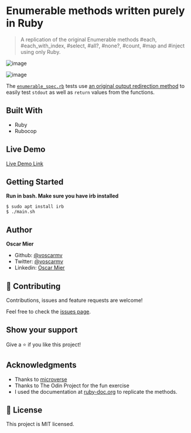 # Enumerable methods written purely in Ruby

> A replication of the original Enumerable methods #each, #each_with_index, #select, #all?, #none?, #count, #map and #inject using only Ruby.

![image](https://user-images.githubusercontent.com/2739245/90689036-026c0880-e235-11ea-9ab8-fb3adba9042f.png)

![image](https://user-images.githubusercontent.com/2739245/90690259-013bdb00-e237-11ea-8052-5aeb13405688.png)

The [`enumerable_spec.rb`](https://github.com/voscarmv/enumerable_methods/blob/master/spec/enumerable_spec.rb) tests use [an original output redirection method](https://github.com/voscarmv/enumerable_methods/blob/master/spec/enumerable_spec.rb#L4) to easily test `stdout` as well as `return` values from the functions.

## Built With

- Ruby
- Rubocop

## Live Demo

[Live Demo Link](https://repl.it/@OscarMier/enumerablemethods)


## Getting Started

**Run in bash. Make sure you have irb installed**

```
$ sudo apt install irb
$ ./main.sh
```

## Author

**Oscar Mier**
- Github: [@voscarmv](https://github.com/voscarmv)
- Twitter: [@voscarmv](https://twitter.com/voscarmv)
- Linkedin: [Oscar Mier](https://www.linkedin.com/in/oscar-mier-072984196/) 

## 🤝 Contributing

Contributions, issues and feature requests are welcome!

Feel free to check the [issues page](../../issues/).

## Show your support

Give a ⭐️ if you like this project!

## Acknowledgments

- Thanks to [microverse](www.microverse.org)
- Thanks to The Odin Project for the fun exercise
- I used the documentation at [ruby-doc.org](https://ruby-doc.org/core-2.7.0/Enumerable.html#method-i-inject) to replicate the methods.

## 📝 License

This project is MIT licensed.
